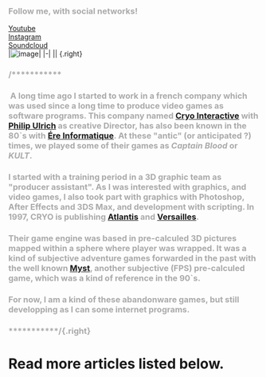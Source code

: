 ###  Follow me, with social networks!
<a href='https://www.youtube.com/channel/UCR99hpq-MqEr7_w247T6UMA'>Youtube</a><br /><a href='https://www.instagram.com/shoutn95/'>Instagram</a><br /><a href='https://soundcloud.com/shoutn95'>Soundcloud</a><br />
|![image](https://shoutn95.github.io/sh95/images/photo-2.jpeg)|
|-|
||
{.right}
### /***********
### &nbsp;A long time ago I started to work in a french  company which was used since a long time to produce video games as software programs.  This company named [Cryo Interactive](https://fr.wikipedia.org/wiki/Cryo_Interactive) with [Philip Ulrich](https://fr.wikipedia.org/wiki/Philippe_Ulrich) as creative Director, has also been known in the 80`s with [Ére Informatique](https://fr.wikipedia.org/wiki/Ère_informatique). At these "antic" (or anticipated ?)  times, we played some of their games as *Captain Blood* or *KULT*.
### I started with a training period in a 3D graphic team as "producer assistant". As I was interested with graphics, and video games, I also took part with graphics with Photoshop, After Effects and 3DS Max, and development with scripting. In 1997, CRYO is publishing [Atlantis](https://fr.wikipedia.org/wiki/Atlantis_:_Secrets_d%27un_monde_oublié) and [Versailles](https://fr.wikipedia.org/wiki/Versailles_1685_:_Complot_à_la_cour_du_Roi_Soleil).
### Their game engine was based in pre-calculed 3D pictures mapped within a sphere where player was wrapped. It was a kind of subjective adventure games forwarded in the past with the well known [Myst](https://fr.wikipedia.org/wiki/Myst_(jeu_vidéo)), another subjective (FPS) pre-calculed game, which was a kind of reference in the 90`s.
### For now, I am a kind of these abandonware games, but still developping as I can some internet programs.
### ***********/{.right}

# Read more articles listed below.
<!--  
contenu markdown
et html
page0
-->

<style type='text/css'>
h3{
 color:#aaa;
}
</style>

